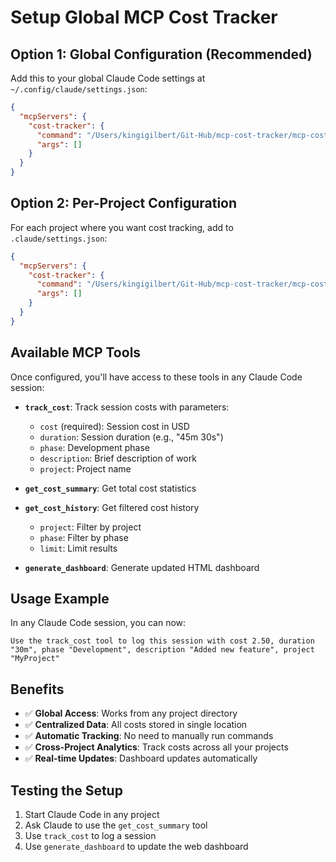 # Setup Global MCP Cost Tracker

## Option 1: Global Configuration (Recommended)

Add this to your global Claude Code settings at `~/.config/claude/settings.json`:

```json
{
  "mcpServers": {
    "cost-tracker": {
      "command": "/Users/kingigilbert/Git-Hub/mcp-cost-tracker/mcp-cost-server",
      "args": []
    }
  }
}
```

## Option 2: Per-Project Configuration

For each project where you want cost tracking, add to `.claude/settings.json`:

```json
{
  "mcpServers": {
    "cost-tracker": {
      "command": "/Users/kingigilbert/Git-Hub/mcp-cost-tracker/mcp-cost-server",
      "args": []
    }
  }
}
```

## Available MCP Tools

Once configured, you'll have access to these tools in any Claude Code session:

- **`track_cost`**: Track session costs with parameters:
  - `cost` (required): Session cost in USD
  - `duration`: Session duration (e.g., "45m 30s")
  - `phase`: Development phase
  - `description`: Brief description of work
  - `project`: Project name

- **`get_cost_summary`**: Get total cost statistics

- **`get_cost_history`**: Get filtered cost history
  - `project`: Filter by project
  - `phase`: Filter by phase
  - `limit`: Limit results

- **`generate_dashboard`**: Generate updated HTML dashboard

## Usage Example

In any Claude Code session, you can now:

```
Use the track_cost tool to log this session with cost 2.50, duration "30m", phase "Development", description "Added new feature", project "MyProject"
```

## Benefits

- ✅ **Global Access**: Works from any project directory
- ✅ **Centralized Data**: All costs stored in single location
- ✅ **Automatic Tracking**: No need to manually run commands
- ✅ **Cross-Project Analytics**: Track costs across all your projects
- ✅ **Real-time Updates**: Dashboard updates automatically

## Testing the Setup

1. Start Claude Code in any project
2. Ask Claude to use the `get_cost_summary` tool
3. Use `track_cost` to log a session
4. Use `generate_dashboard` to update the web dashboard